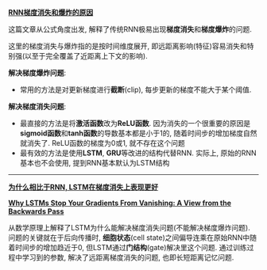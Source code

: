 **[RNN梯度消失和爆炸的原因](https://zhuanlan.zhihu.com/p/28687529)**

这篇文章从公式角度出发, 解释了传统RNN极易出现**梯度消失**和**梯度爆炸**的问题.

这里的梯度消失与爆炸指的是按时间维度展开, 即远距离影响(特征)容易消失和特别强(以至于完全覆盖了近距离上下文的影响).

**解决梯度爆炸问题**:

- 常用的方法是对更新梯度进行**截断**(clip), 每步更新的梯度不能大于某个阈值.

**解决梯度消失问题**:

- 最直接的方法是将**激活函数**改为**ReLU函数**. 因为消失的一个很重要的原因是**sigmoid函数**和**tanh函数**的导数基本都是小于1的, 随着时间步的增加梯度自然就消失了. ReLU函数的梯度为0或1, 就不存在这个问题
- 最有效的方法是使用**LSTM**, **GRU**等改进的结构代替RNN. 实际上, 原始的RNN基本也不会使用, 提到RNN基本默认为LSTM结构

---

**[为什么相比于RNN, LSTM在梯度消失上表现更好](https://www.zhihu.com/question/44895610)**

**[Why LSTMs Stop Your Gradients From Vanishing: A View from the Backwards Pass](https://weberna.github.io/blog/2017/11/15/LSTM-Vanishing-Gradients.html#fn:3)**

从数学原理上解释了LSTM为什么能解决梯度消失问题(不能解决梯度爆炸问题). 问题的关键就在于后向传播时, **细胞状态**(cell state)之间偏导连乘在原始RNN中随着时间步的增加趋近于0, 但LSTM通过**门结构**(gate)解决里这个问题. 通过训练过程中学习到的参数, 解决了远距离梯度消失的问题, 也即长短距离记忆问题.